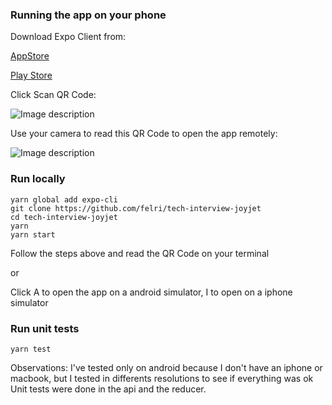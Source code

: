 
### Running the app on your phone
Download Expo Client from:

[AppStore](https://apps.apple.com/br/app/expo-client/id982107779)

[Play Store](https://play.google.com/store/apps/details?id=host.exp.exponent&hl=pt_BR)

Click Scan QR Code:

![Image description](https://i.imgur.com/UhQPnRE.jpg)

Use your camera to read this QR Code to open the app remotely:

![Image description](https://i.imgur.com/DujYeKB.png)

### Run locally 

```
yarn global add expo-cli
git clone https://github.com/felri/tech-interview-joyjet
cd tech-interview-joyjet
yarn
yarn start
```
Follow the steps above and read the QR Code on your terminal 

or

Click A to open the app on a android simulator, I to open on a iphone simulator

### Run unit tests

```
yarn test
```

Observations: 
I've tested only on android because I don't have an iphone or macbook, but I tested in differents resolutions to see if everything was ok
Unit tests were done in the api and the reducer.


